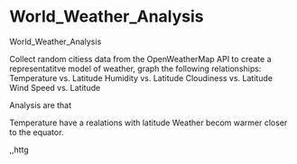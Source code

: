# World_Weather_Analysis
World_Weather_Analysis


Collect random citiess data from the OpenWeatherMap API to create a representatitve model of weather, graph the following relationships:
Temperature vs. Latitude
Humidity vs. Latitude
Cloudiness  vs. Latitude
Wind Speed  vs. Latitude

Analysis are that 

Temperature have a realations with latitude
Weather becom warmer closer to the equator.


,,httg
